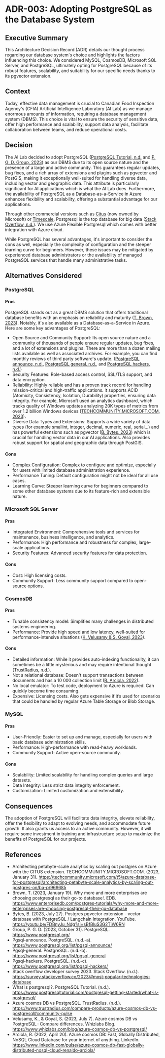 # ADR-003: Adopting PostgreSQL as the Database System

## Executive Summary

This Architecture Decision Record (ADR) details our thought process regarding
our database system's choice and highlights the factors influencing this choice.
We considered MySQL, CosmosDB, Microsoft SQL Server, and PostgreSQL, ultimately
opting for PostgreSQL because of its robust features, scalability, and
suitability for our specific needs thanks to its pgvector extension.

## Context
Today, effective data management is crucial to Canadian Food Inspection Agency's
(CFIA) Artificial Intelligence Laboratory (AI Lab) as we manage enormous amounts
of information, requiring a database management system (DBMS). This choice is
vital to ensure the security of sensitive data, offer high performance and
scalability, support data analysis, facilitate collaboration between teams, and
reduce operational costs.

## Decision
The AI Lab decided to adopt PostgreSQL ([PostgreSQL Tutorial,
n.d.](#ref-tutorial) and [P. G. D. Group, 2023](#ref-postgres)) as our DBMS due
to its open source nature and the presence of a large and active community. This
guarantees regular updates, bug fixes, and a rich array of extensions and
plugins such as pgvector and PostGIS, making it exceptionally well-suited for
handling diverse data, including vector and geographic data. This attribute is
particularly significant for AI applications which is what the AI Lab does.
Furthermore, the availability of PostgreSQL as a Database-as-a-Service in Azure
enhances flexibility and scalability, offering a substantial advantage for our
applications.

Through other commercial versions such as [Citus](https://www.citusdata.com/)
(now owned by Microsoft) or [Timescale](https://www.timescale.com/), Postgresql
is the top database for big data ([Stack Overflow, n.d.](#ref-survey)). We use
Azure Flexible Postgresql which comes with better integration with Azure cloud.

While PostgreSQL has several advantages, it's important to consider the cons as
well, especially the complexity of configuration and the steeper learning curve
for beginners. However, these issues may be mitigated by experienced database
administrators or the availability of managed PostgreSQL services that handle
many administrative tasks.

## Alternatives Considered
### PostgreSQL 
#### Pros
PostgreSQL stands out as a great DBMS solution that offers traditional database
benefits with an emphasis on reliability and maturity ([T. Brown,
2023](#ref-database)). Notably, it's also available as a Database-as-a-Service
in Azure. Here are some key advantages of PostgreSQL:

- Open Source and Community Support: Its open source nature and a community of
  thousands of people ensure regular updates, bug fixes, and a lot of extensions
  and plugins. There are more than a dozen mailing lists available as well as
  associated archives. For example, you can find monthly reviews of third party
  software's update. ([PostgreSQL announce, n.d.](#ref-announce), [PostgreSQL
  general, n.d.](#ref-general), and [PostgreSQL hackers, n.d.](#ref-hackers)) 
- Security Features: Role-based access control, SSL/TLS support, and data
  encryption.
- Reliability: Highly reliable and has a proven track record for handling
  mission-critical and high-traffic applications. It supports ACID (Atomicity,
  Consistency, Isolation, Durability) properties, ensuring data integrity. For
  example, Microsoft used an analytics dashboard, which tracks quality of
  Windows updates analyzing 20K types of metrics from over 1.2 billion Windows
  devices ([TECHCOMMUNITY.MICROSOFT.COM, 2023](#ref-architecture)).
- Diverse Data Types and Extensions: Supports a wide variety of data types (for
  example smallint, integer, decimal, numeric, real, serial...) and has powerful
  extensions such as pgvector ([B. Bytes, 2023](#ref-pgvector)) which is crucial
  for handling vector data in our AI applications. Also provides robust support
  for spatial and geographic data through PostGIS.

#### Cons
- Complex Configuration: Complex to configure and optimize, especially for users
  with limited database administration experience.
- Performance Tuning: Default configuration might not be ideal for all use
  cases.
- Learning Curve: Steeper learning curve for beginners compared to some other
  database systems due to its feature-rich and extensible nature.

### Microsoft SQL Server
#### Pros
- Integrated Environment: Comprehensive tools and services for maintenance,
  business intelligence, and analytics.
- Performance: High performance and robustness for complex, large-scale
applications. 
- Security Features: Advanced security features for data protection.
#### Cons
- Cost: High licensing costs.
- Community Support: Less community support compared to open-source options.

### CosmosDB
#### Pros
- Tunable consistency model: Simplifies many challenges in distributed systems
  engineering. 
- Performance: Provide high speed and low latency, well-suited for
  performance-intensive situations ([K. Velusamy &amp; S. Goyal,
  2023](#ref-compare2)).
#### Cons
- Detailed information: While it provides auto-indexing functionality, it can
  sometimes be a little mysterious and may require intentional thought
  ([TrustRadius, n.d.](#ref-compare1)).
- Not a relational database: Doesn't support transactions between documents and
  has a 10 000 collection limit ([R. Arciola, 2022](#ref-cosmos)).
- No local emulator: To test code, deployment to Azure is required. Can quickly
  become time consuming.
- Expensive: Licensing costs. Also gets expensive if it’s used for scenarios
  that could be handled by regular Azure Table Storage or Blob Storage. 


### MySQL
#### Pros
- User-Friendly: Easier to set up and manage, especially for users with basic
  database administration skills.
- Performance: High-performance with read-heavy workloads.
- Community Support: Active open-source community.
#### Cons
- Scalability: Limited scalability for handling complex queries and large
  datasets.
- Data Integrity: Less strict data integrity enforcement.
- Customization: Limited customization and extensibility.

## Consequences
The adoption of PostgreSQL will facilitate data integrity, elevate reliability,
offer the flexibility to adapt to evolving needs, and accommodate future growth.
It also grants us access to an active community. However, it will require some
investment in training and infrastructure setup to maximize the benefits of
PostgreSQL for our projects.

## References

- <a id="ref-architecture"></a>Architecting petabyte-scale analytics by scaling
  out postgres on Azure with the CITUS extension. TECHCOMMUNITY.MICROSOFT.COM.
  (2023, January 31).
  https://techcommunity.microsoft.com/t5/azure-database-for-postgresql/architecting-petabyte-scale-analytics-by-scaling-out-postgres-on/ba-p/969685 
- <a id="ref-database"></a>Brown, T. (2023, January 19). Why more and more
  enterprises are choosing postgresql as their go-to database!. EDB.
  https://www.enterprisedb.com/postgres-tutorials/why-more-and-more-enterprises-are-choosing-postgresql-their-go-database 
- <a id="ref-pgvector"></a>Bytes, B. (2023, July 27). Postgres pgvector
  extension - vector database with PostgreSQL / Langchain Integration. YouTube.
  https://youtu.be/FDBnyJu_Ndg?si=sBfBluS3G2TlW6RN 
- <a id="ref-postgres"></a>Group, P. G. D. (2023, October 31). PostgreSQL.
  https://www.postgresql.org/ 
- <a id="ref-announce"></a>Pgsql-announce. PostgreSQL. (n.d.-a).
  https://www.postgresql.org/list/pgsql-announce/ 
- <a id="ref-general"></a>Pgsql-general. PostgreSQL. (n.d.-b).
  https://www.postgresql.org/list/pgsql-general 
- <a id="ref-hackers"></a>Pgsql-hackers. PostgreSQL. (n.d.-c).
  https://www.postgresql.org/list/pgsql-hackers/ 
- <a id="ref-survey"></a>Stack overflow developer survey 2023. Stack Overflow.
  (n.d.).
  https://survey.stackoverflow.co/2023/#most-popular-technologies-database 
- <a id="ref-tutorial"></a>What is postgresql?. PostgreSQL Tutorial. (n.d.).
  https://www.postgresqltutorial.com/postgresql-getting-started/what-is-postgresql/ 
- <a id="ref-compare1"></a>Azure cosmos DB vs PostgreSQL. TrustRadius. (n.d.).
  https://www.trustradius.com/compare-products/azure-cosmos-db-vs-postgresql#community-pulse 
- <a id="ref-compare2"></a>Velusamy, K., &amp; Goyal, S. (2023, July 7). Azure
  cosmos DB vs PostgreSQL : Compare differences. Whizlabs Blog.
  https://www.whizlabs.com/blog/azure-cosmos-db-vs-postgresql/ 
- <a id="ref-cosmos"></a>Arciola, R. (2022, April 20). Azure cosmos DB: Fast,
  Globally Distributed, NoSQL Cloud Database for your internet of anything.
  LinkedIn.
  https://www.linkedin.com/pulse/azure-cosmos-db-fast-globally-distributed-nosql-cloud-renaldo-arciola/ 
